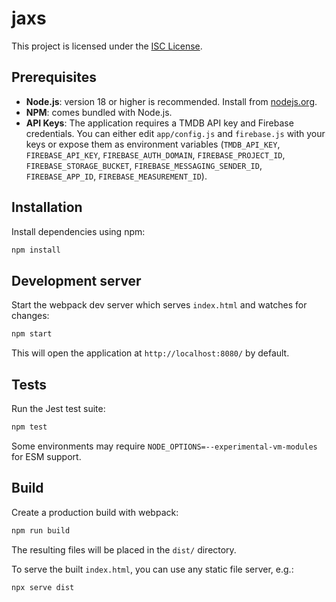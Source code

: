 # jaxs

This project is licensed under the [ISC License](./LICENSE).

## Prerequisites

- **Node.js**: version 18 or higher is recommended. Install from [nodejs.org](https://nodejs.org/).
- **NPM**: comes bundled with Node.js.
- **API Keys**: The application requires a TMDB API key and Firebase credentials. You can either
  edit `app/config.js` and `firebase.js` with your keys or expose them as environment variables
  (`TMDB_API_KEY`, `FIREBASE_API_KEY`, `FIREBASE_AUTH_DOMAIN`, `FIREBASE_PROJECT_ID`,
  `FIREBASE_STORAGE_BUCKET`, `FIREBASE_MESSAGING_SENDER_ID`, `FIREBASE_APP_ID`, `FIREBASE_MEASUREMENT_ID`).

## Installation

Install dependencies using npm:

```bash
npm install
```

## Development server

Start the webpack dev server which serves `index.html` and watches for changes:

```bash
npm start
```

This will open the application at `http://localhost:8080/` by default.

## Tests

Run the Jest test suite:

```bash
npm test
```

Some environments may require `NODE_OPTIONS=--experimental-vm-modules` for ESM support.

## Build

Create a production build with webpack:

```bash
npm run build
```

The resulting files will be placed in the `dist/` directory.

To serve the built `index.html`, you can use any static file server, e.g.:

```bash
npx serve dist
```
